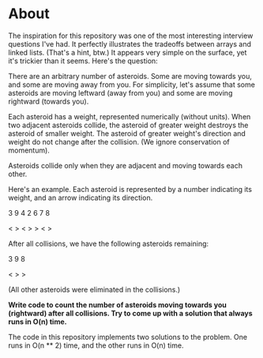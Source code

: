 # About

The inspiration for this repository was one of the most interesting interview 
questions I've had. It perfectly illustrates the tradeoffs between arrays and 
linked lists. (That's a hint, btw.) It appears very simple on the surface, yet 
it's trickier than it seems. Here's the question:

There are an arbitrary number of asteroids. Some are moving towards you, and 
some are moving away from you. For simplicity, let's assume that some asteroids 
are moving leftward (away from you) and some are moving rightward (towards you).

Each asteroid has a weight, represented numerically (without units). When two 
adjacent asteroids collide, the asteroid of greater weight destroys the 
asteroid of smaller weight. The asteroid of greater weight's direction and 
weight do not change after the collision. (We ignore conservation of momentum).

Asteroids collide only when they are adjacent and moving towards each other.

Here's an example. Each asteroid is represented by a number indicating its 
weight, and an arrow indicating its direction.

3 9 4 2 6 7 8

< > < > > < >

After all collisions, we have the following asteroids remaining:

3 9 8

< > >

(All other asteroids were eliminated in the collisions.)

**Write code to count the number of asteroids moving towards you (rightward) 
after all collisions. Try to come up with a solution that always runs in O(n) 
time.**


The code in this repository implements two solutions to the problem. One runs 
in O(n ** 2) time, and the other runs in O(n) time.
